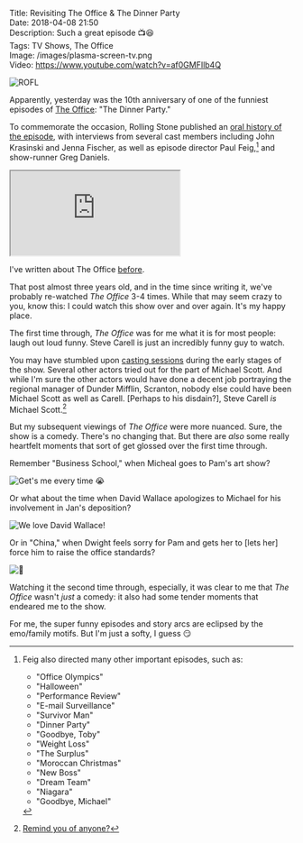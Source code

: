 Title: Revisiting The Office & The Dinner Party  
Date: 2018-04-08 21:50  
Description: Such a great episode 📺😆  
Tags: TV Shows, The Office  
Image: /images/plasma-screen-tv.png  
Video:  https://www.youtube.com/watch?v=af0GMFIlb4Q  

![ROFL][1]

Apparently, yesterday was the 10th anniversary of one of the funniest episodes of [The Office][2]: "The Dinner Party."

To commemorate the occasion, Rolling Stone published an [oral history of the episode][3], with interviews from several cast members including John Krasinski and Jenna Fischer, as well as episode director Paul Feig,[^1] and show-runner Greg Daniels.

<iframe class="radius" src="https://www.youtube.com/embed/af0GMFIlb4Q?start=30" allow="autoplay; encrypted-media" allowfullscreen></iframe>

I've written about The Office [before][4].

That post almost three years old, and in the time since writing it, we've probably re-watched <i>The Office</i> 3-4 times. While that may seem crazy to you, know this: I could watch this show over and over again. It's my happy place.

The first time through, <i>The Office</i> was for me what it is for most people: laugh out loud funny. Steve Carell is just an incredibly funny guy to watch.

You may have stumbled upon [casting sessions][5] during the early stages of the show. Several other actors tried out for the part of Michael Scott. And while I'm sure the other actors would have done a decent job portraying the regional manager of Dunder Mifflin, Scranton, nobody else could have been Michael Scott as well as Carell. [Perhaps to his disdain?], Steve Carell *is* Michael Scott.[^2]

But my subsequent viewings of <i>The Office</i> were more nuanced. Sure, the show is a comedy. There's no changing that. But there are *also* some really heartfelt moments that sort of get glossed over the first time through.

Remember "Business School," when Micheal goes to Pam's art show?

![Get's me every time 😭][6]

Or what about the time when David Wallace apologizes to Michael for his involvement in Jan's deposition?

![We love David Wallace!][7]

Or in "China," when Dwight feels sorry for Pam and gets her to [lets her] force him to raise the office standards?

![💚][8]

Watching it the second time through, especially, it was clear to me that <i>The Office</i> wasn't *just* a comedy: it also had some tender moments that endeared me to the show.

For me, the super funny episodes and story arcs are eclipsed by the emo/family motifs. But I'm just a softy, I guess 😏

[1]: /images/snip-snap.png "Screengrab of Michael exclaiming to Jan how he had three vasectomies for her"
[2]: https://en.wikipedia.org/wiki/The_Office_(U.S._TV_series) "Wikipedia entry for \"The Office \(U.S.\)\""
[3]: https://www.rollingstone.com/tv/features/the-office-john-krasinski-ed-helms-jenna-fischer-oral-history-dinner-party-episode-w518726 "Link to the Rolling Stone piece that inspired this blog post"
[4]: /2015/5/5/the-office#the-office "Link to my post about The Office"
[5]: https://www.youtube.com/watch?v=S73Nzksy6rU "Link to a YouTube video of casting for The Office"
[6]: /images/proud-of-you.png "Screengrab of Michael saying to Pam, \"I am really proud of you\""
[7]: /images/i-think-youre-a-nice-guy-too.png "Screengrab of Michael saying to David Wallace, \"I think you're a nice guy too\""
[8]: /images/dwight-is-nice.png "Screengrab of Dwight being secretly happy that Pam feels like she did something good in the office"

[^1]: Feig also directed many other important episodes, such as:

	* "Office Olympics"
	* "Halloween"
	* "Performance Review"
	* "E-mail Surveillance"
	* "Survivor Man"
	* "Dinner Party"
	* "Goodbye, Toby"
	* "Weight Loss"
	* "The Surplus"
	* "Moroccan Christmas"
	* "New Boss"
	* "Dream Team"
	* "Niagara"
	* "Goodbye, Michael"
[^2]: [Remind you of anyone?][a]

[a]: https://www.wired.com/2015/10/harrison-ford-han-solo-hot-dog/ "Link to a Wired piece about Harrison Ford's \[assumed\] hatred for Han Solo" 